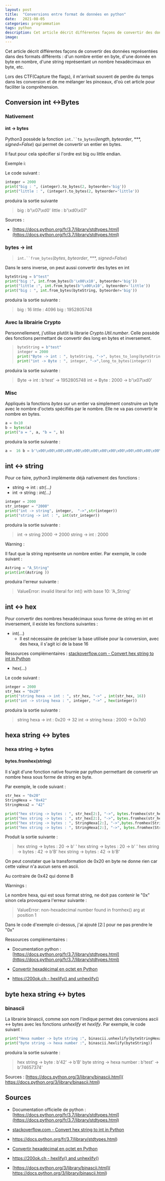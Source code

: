 ```yaml
---
layout: post
title:  "Conversions entre format de données en python"
date:   2021-08-05
categories: programmation
tags: python
description: Cet article décrit différentes façons de convertir des données représentées dans des formats différents
image:
---
```




Cet article décrit différentes façons de convertir des données représentées dans des formats différents : d'un nombre entier en byte,  d'une donnée en byte en nombre, d'une string représentant un nombre hexadécimaux en byte, etc.

Lors des CTF(Capture the flags), il m'arrivait souvent de perdre du temps dans les conversion et de me mélanger les pinceaux, d'où cet article pour faciliter la compréhension.

## Conversion int <->Bytes

### Nativement

#### int -> bytes

Python3 possède la fonction `int.``to_bytes`(*length*, *byteorder*, ***, *signed=False*) qui permet de convertir un entier en bytes.

Il faut pour cela spécifier si l'ordre est big ou little endian.

Exemple i:

Le code suivant :

```python
integer = 2000
print("big : ", (integer).to_bytes(2, byteorder='big'))
print("little : ", (integer).to_bytes(2, byteorder='little'))
```

produira la sortie suivante

> big :  b'\x07\xd0'
> little :  b'\xd0\x07'

Sources :

- [https://docs.python.org/fr/3.7/library/stdtypes.html](https://docs.python.org/fr/3.7/library/stdtypes.html)

### bytes -> int

>  `int.``from_bytes`(*bytes*, *byteorder*, ***, *signed=False*)

Dans le sens inverse, on peut aussi convertir des bytes en int

```python
byteString = b"test"
print("big :", int.from_bytes(b'\x00\x10', byteorder='big'))
print("little :", int.from_bytes(b'\x00\x10', byteorder='little'))
print("big : ", int.from_bytes(byteString, byteorder='big'))
```

produira la sortie suivante :

> big : 16
> little : 4096
> big :  1952805748

### Avec la librairie Crypto

Personnellement, j'utilise plutôt la librarie *Crypto.Util.number*. Celle possède des fonctions permettant de convertir des long en bytes et inversement.

> ```python
> byteString = b"test"
> integer = 2000
> print("Byte -> int : ", byteString, "->", bytes_to_long(byteString))
> print("int -> Byte : ", integer, "->",long_to_bytes(integer))
> ```

produira la sortie suivante :

> Byte -> int :  b'test' -> 1952805748
> int -> Byte :  2000 -> b'\x07\xd0'



### Misc 

Appliqués la fonctions *bytes* sur un entier va simplement construire un byte avec le nombre d'octets spécifiés par le nombre. Elle ne va pas convertir le nombre en bytes.

```python
a = 0x10
b = bytes(a)
print("a = ", a, "b = ", b)
```

produira la sortie suivante :

```python
a =  16 b = b'\x00\x00\x00\x00\x00\x00\x00\x00\x00\x00\x00\x00\x00\x00\x00\x00'
```



## int <-> string

Pour ce faire, python3 implémente déjà nativement des fonctions :

- string -> int : *str(...)*
- int -> string : *int(...)*

```python
integer = 2000
str_integer = "2000"
print("int -> string", integer,  "->",str(integer))
print("string -> int : ", int(str_integer))
```

produira la sortie suivante :

> int -> string 2000 -> 2000
> string -> int :  2000

Warning :

Il faut que la string représente un nombre entier. Par exemple, le code suivant :

```python
Astring = "A_String"
print(int(Astring ))
```

produira l'erreur suivante :

> ValueError: invalid literal for int() with base 10: 'A_String'



## int <-> hex

Pour convertir des nombres hexadécimaux sous forme de string en  int et inversement, il existe les fonctions suivantes :

- int(...)
  - Il est nécessaire de préciser la base utilisée pour la conversion, avec des hexa, il s'agit ici de la base 16

Ressources complémentaires : [stackoverflow.com - Convert hex string to int in Python](https://stackoverflow.com/questions/209513/convert-hex-string-to-int-in-python)

- hex(...)

Le code suivant :

```python
integer = 2000
str_hex = "0x20"
print("string hexa -> int : ", str_hex, "->" , int(str_hex, 16))
print("int -> string hexa : ", integer, "->" , hex(integer))
```

produira la sortie suivante :

> string hexa -> int :  0x20 -> 32
> int -> string hexa :  2000 -> 0x7d0

## hexa string <-> bytes



### hexa string -> bytes

#### bytes.fromhex(string)

Il s'agit d'une fonction native fournie par python permettant de convertir un nombre hexa sous forme de string en byte.

Par exemple, le code suivant :

```python
str_hex = "0x20"
StringHexa = "0x42"
StringHexa2 = "42"

print("hex string -> bytes : ", str_hex[2:], "->", bytes.fromhex(str_hex[2:]))
print("hex string -> bytes : ", str_hex[2:], "->", bytes.fromhex(str_hex[2:]))
print("hex string -> bytes : ", StringHexa[2:], "->",bytes.fromhex(StringHexa[2:]))
print("hex string -> bytes : ", StringHexa[2:], "->", bytes.fromhex(StringHexa2))

```

Produit la sortie suivante :

> hex string -> bytes :  20 -> b' '
> hex string -> bytes :  20 -> b' '
> hex string -> bytes :  42 -> b'B'
> hex string -> bytes :  42 -> b'B'



On peut constater que la transformation de 0x20 en byte ne donne rien car cette valeur n'a aucun sens en ascii.

Au contraire de 0x42 qui donne B

Warnings :

Le nombre hexa, qui est sous format string, ne doit pas contenir le "0x" sinon cela provoquera l'erreur suivante :

> ValueError: non-hexadecimal number found in fromhex() arg at position 1

Dans le code d'exemple ci-dessus, j'ai ajouté [2:] pour ne  pas prendre le "0x"



Ressources complémentaires :

- Documentation python : [https://docs.python.org/fr/3.7/library/stdtypes.html](https://docs.python.org/fr/3.7/library/stdtypes.html)

- [Convertir hexadécimal en octet en Python](https://www.delftstack.com/fr/howto/python/python-convert-hex-to-byte/)
- [https://200ok.ch - hexlify() and unhexlify()](https://200ok.ch/posts/2018-12-09_unhexlify.html)

## byte hexa string <-> bytes

### binascii

La librairie binascii, comme son nom l'indique permet des conversions ascii <-> bytes avec les fonctions *unhexlify* et *hexlify*. Par exemple, le code suivant :

```python
print("Hexa number -> byte string :", binascii.unhexlify(byteStringHexa))
print("byte string -> hexa number :", binascii.hexlify(byteString))
```

produira la sortie suivante :

> hex string -> byte : b'42' -> b'B'
> byte string -> hexa number : b'test' -> b'74657374'



Sources : [https://docs.python.org/3/library/binascii.html]( https://docs.python.org/3/library/binascii.html)

## Sources

- Documentation officielle de python :[https://docs.python.org/fr/3.7/library/stdtypes.html](https://docs.python.org/fr/3.7/library/stdtypes.html)
- [stackoverflow.com - Convert hex string to int in Python](https://stackoverflow.com/questions/209513/convert-hex-string-to-int-in-python)
- https://docs.python.org/fr/3.7/library/stdtypes.html)

- [Convertir hexadécimal en octet en Python](https://www.delftstack.com/fr/howto/python/python-convert-hex-to-byte/)
- [https://200ok.ch - hexlify() and unhexlify()](https://200ok.ch/posts/2018-12-09_unhexlify.html)
- [https://docs.python.org/3/library/binascii.html]( https://docs.python.org/3/library/binascii.html)